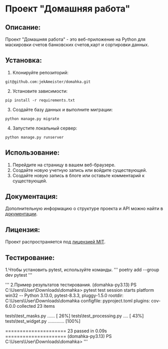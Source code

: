 # Проект "Домашняя работа"

## Описание:

Проект "Домашняя работа" - это веб-приложение на Python для маскировки счетов банковских счетов,карт и сортировки данных.

## Установка:

1. Клонируйте репозиторий:
```
git@github.com:jekAmeister/domahka.git
```

2. Установите зависимости:
```
pip install -r requirements.txt
```

3. Создайте базу данных и выполните миграции:
```
python manage.py migrate
```

4. Запустите локальный сервер:
```
python manage.py runserver
```
## Использование:

1. Перейдите на страницу в вашем веб-браузере.
2. Создайте новую учетную запись или войдите существующей.
3. Создайте новую запись в блоге или оставьте комментарий к существующей.

## Документация:

Дополнительную информацию о структуре проекта и API можно найти в [документации](docs/README.md).

## Лицензия:

Проект распространяется под [лицензией MIT](LICENSE).

## Тестирование:

1.Чтобы установить pytest, используйте команды.
'''
poetry add --group dev pytest
'''

'''
2.Пример результатов тестирования.
(domahka-py3.13) PS C:\Users\User\Downloads\domahka> pytest
test session starts 
platform win32 -- Python 3.13.0, pytest-8.3.3, pluggy-1.5.0
rootdir: C:\Users\User\Downloads\domahka
configfile: pyproject.toml
plugins: cov-6.0.0
collected 23 items                                            

tests\test_masks.py ......                              [ 26%]
tests\test_processing.py ....                           [ 43%]
tests\test_widget.py .............                      [100%]

===================== 23 passed in 0.09s =====================
(domahka-py3.13) PS C:\Users\User\Downloads\domahka>
'''
